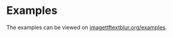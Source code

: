 # Examples

The examples can be viewed on [imagettftextblur.org/examples](http://imagettftextblur.org/examples/).
